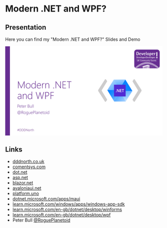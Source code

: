 # Modern .NET and WPF?

## Presentation

Here you can find my "Modern .NET and WPF?" Slides and Demo

![Modern .NET and WPF](Assets/modern-dot-net-and-wpf.png)

## Links

- [dddnorth.co.uk](https://www.dddnorth.co.uk)
- [comentsys.com](https://www.comentsys.com/)
- [dot.net](https://www.dot.net/)
- [asp.net](https://www.asp.net/)
- [blazor.net](https://www.blazor.net/)
- [avaloniaui.net](https://www.avaloniaui.net])
- [platform.uno](https://platform.uno/)
- [dotnet.microsoft.com/apps/maui](https://dotnet.microsoft.com/apps/maui)
- [learn.microsoft.com/windows/apps/windows-app-sdk](https://learn.microsoft.com/windows/apps/windows-app-sdk/)
- [learn.microsoft.com/en-gb/dotnet/desktop/winforms](https://learn.microsoft.com/en-gb/dotnet/desktop/winforms/)
- [learn.microsoft.com/en-gb/dotnet/desktop/wpf](https://learn.microsoft.com/en-gb/dotnet/desktop/wpf/)
- Peter Bull [@RoguePlanetoid](https://www.twitter.com/RoguePlanetoid)

